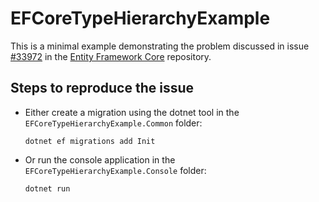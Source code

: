 # EFCoreTypeHierarchyExample
This is a minimal example demonstrating the problem discussed in issue
[#33972](https://github.com/dotnet/efcore/issues/33972) in the
[Entity Framework Core](https://github.com/dotnet/efcore) repository.

## Steps to reproduce the issue
* Either  create a migration using the dotnet tool in the `EFCoreTypeHierarchyExample.Common` folder:
    ```
    dotnet ef migrations add Init
    ```
* Or run the console application in the `EFCoreTypeHierarchyExample.Console` folder:
    ```
    dotnet run
    ```
